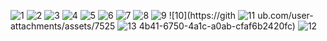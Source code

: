 ![1](https://github.com/user-attachments/assets/1b6c20bd-4bc9-4e47-ad43-f5aaf7c585e3)
![2](https://github.com/user-attachments/assets/f3840992-80da-4822-87b8-ff22f2dff84a)
![3](https://github.com/user-attachments/assets/ac3a6419-3c08-4575-b990-323adc4702bd)
![4](https://github.com/user-attachments/assets/b9fa6048-f8b5-4f97-bf9e-89fc93db4226)
![5](https://github.com/user-attachments/assets/e7d27ad4-9113-4d1d-a70b-3034108987a2)
![6](https://github.com/user-attachments/assets/0be69522-697e-442f-b11a-2735ae2563f1)
![7](https://github.com/user-attachments/assets/12c4380b-1e3a-4352-a32a-9d5e0c93b769)
![8](https://github.com/user-attachments/assets/67689775-f7bf-4f65-980f-46b4fd275bb8)
![9](https://github.com/user-attachments/assets/d2cd9463-6da1-4971-aaf6-65fd3b731bc9)
![10](https://gith
![11](https://github.com/user-attachments/assets/750c56db-3c72-443e-99c3-2a52a9913fe8)
ub.com/user-attachments/assets/7525
![13](https://github.com/user-attachments/assets/295ad4ac-0ae6-44f6-9c1f-7145230f0e7b)
4b41-6750-4a1c-a0ab-cfaf6b2420fc)
![12](https://github.com/user-attachments/assets/35fab900-9ef2-479b-98b1-9a96761cef03)

